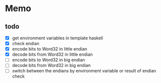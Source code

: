 Memo
====

todo
----

* [x] get environment variables in template haskell
* [x] check endian
* [x] encode bits to Word32 in little endian
* [x] decode bits from Word32 in little endian
* [ ] encode bits to Word32 in big endian
* [ ] decode bits from Word32 in big endian
* [ ] switch between the endians by environment variable or result of endian check
